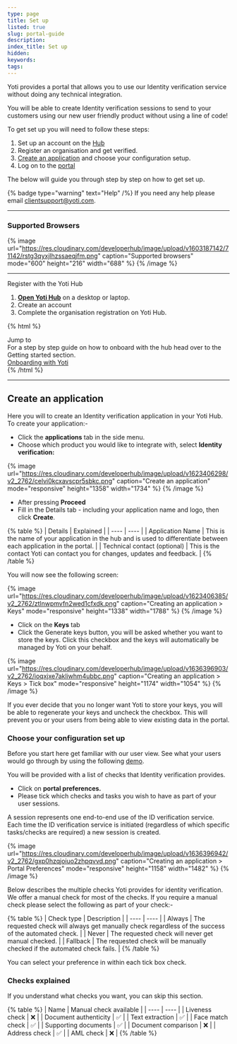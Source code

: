 ```yaml
---
type: page
title: Set up
listed: true
slug: portal-guide
description: 
index_title: Set up
hidden: 
keywords: 
tags: 
---
```


Yoti provides a portal that allows you to use our Identity verification service without doing any technical integration.

You will be able to create Identity verification sessions to send to your customers using our new user friendly product without using a line of code!

To get set up you will need to follow these steps:

1. Set up an account on the [Hub](https://hub.yoti.com/login-organisations)
2. Register an organisation and get verified.
3. [Create an application](/identity-verification/portal-guide#create-an-application) and choose your configuration setup.
4. Log on to the [portal](https://identity.yoti.com/iam/login)

The below will guide you through step by step on how to get set up.

{% badge type="warning" text="Help" /%} If you need any help please email [clientsupport@yoti.com](mailto:clientsupport@yoti.com).

---

### Supported Browsers

{% image url="https://res.cloudinary.com/developerhub/image/upload/v1603187142/71142/rstg3qyxjlhzssaeqjfm.png" caption="Supported browsers" mode="600" height="216" width="688" %}
{% /image %}

---

Register with the Yoti Hub

1. **[Open Yoti Hub](https://hub.yoti.com/login-organisations)** on a desktop or laptop.
2. Create an account
3. Complete the organisation registration on Yoti Hub.

{% html %}
<div class="alert-BYS">
   <div class="alert-title" id="BYS">
      Jump to
   </div>
   <div class="alert-text" >
      For a step by step guide on how to onboard with the hub head over to the Getting started section.
   </div>
   <div class="alert-links"> 
      <a  target="_self" href="https://developers.yoti.com/yoti/getting-started
                               "> Onboarding with Yoti </a>
   </div>
</div>
{% /html %}

---

## Create an application

Here you will to create an Identity verification application in your Yoti Hub. To create your application:-

- Click the **applications** tab in the side menu.
- Choose which product you would like to integrate with, select **Identity verification:**

{% image url="https://res.cloudinary.com/developerhub/image/upload/v1623406298/v2_2762/celvi0kcxavscpr5sbkc.png" caption="Create an application" mode="responsive" height="1358" width="1734" %}
{% /image %}

- After pressing **Proceed**
- Fill in the Details tab - including your application name and logo, then click **Create**.

{% table %}
| Details | Explained | 
| ---- | ---- | 
| Application Name | This is the name of your application in the hub and is used to differentiate between each application in the portal. | 
| Technical contact (optional) | This is the contact Yoti can contact you for changes, updates and feedback. | 
{% /table %}

You will now see the following screen:

{% image url="https://res.cloudinary.com/developerhub/image/upload/v1623406385/v2_2762/ztlnwpmvfn2wed1cfxdk.png" caption="Creating an application &gt; Keys" mode="responsive" height="1338" width="1788" %}
{% /image %}

- Click on the **Keys** tab
- Click the Generate keys button, you will be asked whether you want to store the keys.  Click this checkbox and the keys will automatically be managed by Yoti on your behalf. 

{% image url="https://res.cloudinary.com/developerhub/image/upload/v1636396903/v2_2762/ioqxjxe7akliwhm4ubbc.png" caption="Creating an application &gt; Keys &gt; Tick box" mode="responsive" height="1174" width="1054" %}
{% /image %}

If you ever decide that you no longer want Yoti to store your keys, you will be able to regenerate your keys and uncheck the checkbox.  This will prevent you or your users from being able to view existing data in the portal.

### Choose your configuration set up

Before you start here get familiar with our user view. See what your users would go through by using the following [demo](https://yoti.world/yoti-idv/).

You will be provided with a list of checks that Identity verification provides. 

- Click on **portal preferences.**
- Please tick which checks and tasks you wish to have as part of your user sessions. 

A session represents one end-to-end use of the ID verification service. Each time the ID verification service is initiated (regardless of which specific tasks/checks are required) a new session is created.

{% image url="https://res.cloudinary.com/developerhub/image/upload/v1636396942/v2_2762/gxp0hzqjoiuo2zhpqvvd.png" caption="Creating an application &gt; Portal Preferences" mode="responsive" height="1158" width="1482" %}
{% /image %}

Below describes the multiple checks Yoti provides for identity verification. We offer a manual check for most of the checks. If you require a manual check please select the following as part of your check:-

{% table %}
| Check type | Description | 
| ---- | ---- | 
| Always | The requested check will always get manually check regardless of the success of the automated check. | 
| Never | The requested check will never get manual checked. | 
| Fallback | The requested check will be manually checked if the automated check fails. | 
{% /table %}

You can select your preference in within each tick box check. 

### Checks explained

If you understand what checks you want, you can skip this section. 

{% table %}
| Name | Manual check available | 
| ---- | ---- | 
| Liveness check | ❌ | 
| Document authenticity | ✅ | 
| Text extraction | ✅ | 
| Face match check | ✅ | 
| Supporting documents | ✅ | 
| Document comparison | ❌ | 
| Address check | ✅ | 
| AML check | ❌ | 
{% /table %}